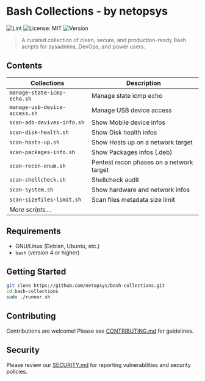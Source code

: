 # Bash Collections - by netopsys

![Lint](https://github.com/netopsys/bash-collections.git/actions/workflows/lint.yml/badge.svg?style=flat-square&logoColor=white)
![License: MIT](https://img.shields.io/badge/License-MIT-blue.svg?style=flat-square&logo=opensourceinitiative&logoColor=white)
![Version](https://img.shields.io/badge/version-0.21.0-blue.svg?style=flat-square&logoColor=white)

> A curated collection of clean, secure, and production-ready Bash scripts for sysadmins, DevOps, and power users.

## Contents

| Collections                   | Description                                                            |
|-------------------------------|------------------------------------------------------------------------|
| `manage-state-icmp-echo.sh`   | Manage state icmp echo                                                 |
| `manage-usb-device-access.sh` | Manage USB device access                                               |
| `scan-adb-devives-info.sh`    | Show Mobile device infos                                               | 
| `scan-disk-health.sh`         | Show Disk health infos                                                 |
| `scan-hosts-up.sh`            | Show Hosts up on a network target                                      |
| `scan-packages-info.sh`       | Show Packages infos (.deb)                                             |
| `scan-recon-enum.sh`          | Pentest recon phases on a network target                               |
| `scan-shellcheck.sh`          | Shellcheck audit                                                       |
| `scan-system.sh`              | Show hardware and network infos                                        |
| `scan-sizefiles-limit.sh`     | Scan files metadata size limit                                         |
| _More scripts...._            |                                                                        |

## Requirements

- GNU/Linux (Debian, Ubuntu, etc.)
- `bash` (version 4 or higher)

## Getting Started

```bash
git clone https://github.com/netopsys/bash-collections.git
cd bash-collections
sudo ./runner.sh
```
## Contributing

Contributions are welcome! Please see [CONTRIBUTING.md](https://github.com/netopsys/bash-collections.git/blob/main/CONTRIBUTING.md) for guidelines.

## Security

Please review our [SECURITY.md](https://github.com/netopsys/bash-collections.git/blob/main/SECURITY.md) for reporting vulnerabilities and security policies.